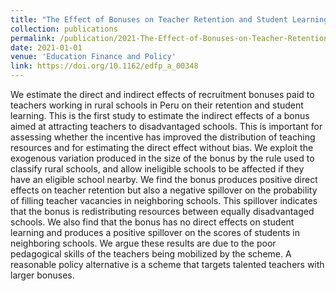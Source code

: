```yaml
---
title: "The Effect of Bonuses on Teacher Retention and Student Learning in Rural Schools: A Story of Spillovers"
collection: publications
permalink: /publication/2021-The-Effect-of-Bonuses-on-Teacher-Retention-and-Student-Learning-in-Rural-Schools-A-Story-of-Spillovers
date: 2021-01-01
venue: 'Education Finance and Policy'
link: https://doi.org/10.1162/edfp_a_00348
---
```

We estimate the direct and indirect effects of recruitment bonuses paid to teachers working in rural schools in Peru on their retention and student learning. This is the first study to estimate the indirect effects of a bonus aimed at attracting teachers to disadvantaged schools. This is important for assessing whether the incentive has improved the distribution of teaching resources and for estimating the direct effect without bias. We exploit the exogenous variation produced in the size of the bonus by the rule used to classify rural schools, and allow ineligible schools to be affected if they have an eligible school nearby. We find the bonus produces positive direct effects on teacher retention but also a negative spillover on the probability of filling teacher vacancies in neighboring schools. This spillover indicates that the bonus is redistributing resources between equally disadvantaged schools. We also find that the bonus has no direct effects on student learning and produces a positive spillover on the scores of students in neighboring schools. We argue these results are due to the poor pedagogical skills of the teachers being mobilized by the scheme. A reasonable policy alternative is a scheme that targets talented teachers with larger bonuses.

